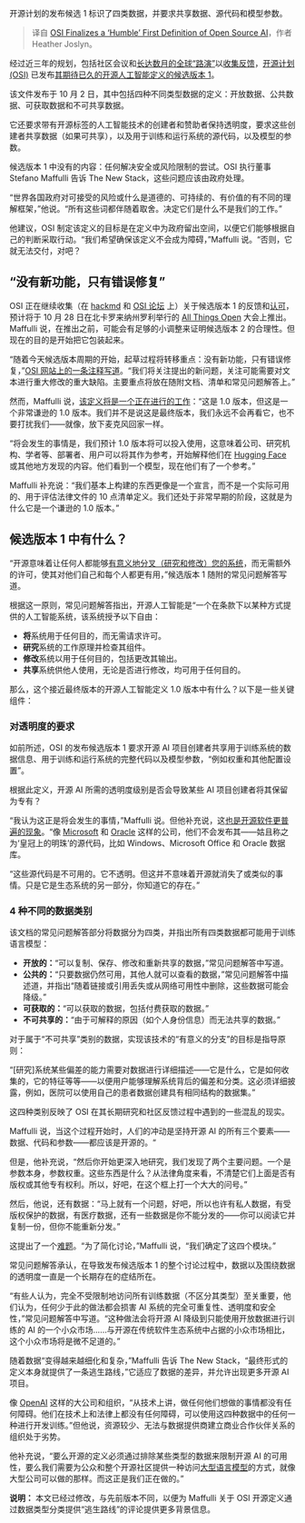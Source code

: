 
<!--
title: OSI最终确定了开源人工智能的“谦逊”初步定义
cover: https://cdn.thenewstack.io/media/2024/10/74582bf8-osi-finalizes-a-humble-first-definition-of-open-source-ai.jpg
-->

开源计划的发布候选 1 标识了四类数据，并要求共享数据、源代码和模型参数。

> 译自 [OSI Finalizes a ‘Humble’ First Definition of Open Source AI](https://thenewstack.io/osi-finalizes-a-humble-first-definition-of-open-source-ai/)，作者 Heather Joslyn。

经过近三年的规划，包括社区会议和[长达数月的全球“路演”](https://thenewstack.io/open-source-initiative-hits-the-road-to-define-open-source-ai/)以[收集反馈](https://thenewstack.io/open-source-ai-osi-wrestles-with-a-definition/)，[开源计划 (OSI)](https://opensource.org/) 已发布[其期待已久的开源人工智能定义的候选版本 1](https://opensource.org/deepdive/drafts/the-open-source-ai-definition-1-0-rc1)。

该文件发布于 10 月 2 日，其中包括四种不同类型数据的定义：开放数据、公共数据、可获取数据和不可共享数据。

它还要求带有开源标签的人工智能技术的创建者和赞助者保持透明度，要求这些创建者共享数据（如果可共享），以及用于训练和运行系统的源代码，以及模型的参数。

候选版本 1 中没有的内容：任何解决安全或风险限制的尝试。OSI 执行董事 Stefano Maffulli 告诉 The New Stack，这些问题应该由政府处理。

“世界各国政府对可接受的风险或什么是道德的、可持续的、有价值的有不同的理解框架，”他说。“所有这些词都伴随着取舍。决定它们是什么不是我们的工作。”

他建议，OSI 制定该定义的目标是在定义中为政府留出空间，以便它们能够根据自己的判断采取行动。“我们希望确保该定义不会成为障碍，”Maffulli 说。“否则，它就无法交付，对吧？

## “没有新功能，只有错误修复”

OSI 正在继续收集（在 [hackmd](https://hackmd.io/@opensourceinitiative/osaid-1-0-RC1) 和 [OSI 论坛](https://discuss.opensource.org/) 上）关于候选版本 1 的反馈和[认可](https://opensource.org/deepdive/drafts/the-open-source-ai-definition-1-0-rc1#endorse)，预计将于 10 月 28 日在北卡罗来纳州罗利举行的 [All Things Open](https://www.eventbrite.com/e/all-things-open-2024-tickets-916649672847?discount=NEWS20) 大会上推出。Maffulli 说，在推出之前，可能会有足够的小调整来证明候选版本 2 的合理性。但现在的目的是开始把它包装起来。

“随着今天候选版本周期的开始，起草过程将转移重点：没有新功能，只有错误修复，”[OSI 网站上的一条注释写道](https://discuss.opensource.org/t/the-open-source-ai-definition-v-1-0-rc1-is-available-for-comments/628)。“我们将关注提出的新问题，关注可能需要对文本进行重大修改的重大缺陷。主要重点将放在随附文档、清单和常见问题解答上。”

然而，Maffulli 说，[该定义将是一个正在进行的工作](https://thenewstack.io/why-open-source-ai-has-no-meaning/)：“这是 1.0 版本，但这是一个非常谦逊的 1.0 版本。我们并不是说这是最终版本，我们永远不会再看它，也不要打扰我们——就像，放下麦克风回家一样。

“将会发生的事情是，我们预计 1.0 版本将可以投入使用，这意味着公司、研究机构、学者等、部署者、用户可以将其作为参考，开始解释他们在 [Hugging Face](https://thenewstack.io/how-hugging-face-positions-itself-in-the-open-llm-stack/) 或其他地方发现的内容。他们看到一个模型，现在他们有了一个参考。”

Maffulli 补充说：“我们基本上构建的东西更像是一个宣言，而不是一个实际可用的、用于评估法律文件的 10 点清单定义。我们还处于非常早期的阶段，这就是为什么它是一个谦逊的 1.0 版本。”

## 候选版本 1 中有什么？

“开源意味着让任何人都能够[有意义地分叉（研究和修改）您的系统](https://thenewstack.io/linux-foundation-joins-opentf-to-fork-for-terraform-into-opentofu/)，而无需额外的许可，使其对他们自己和每个人都更有用，”候选版本 1 随附的常见问题解答写道。

根据这一原则，常见问题解答指出，开源人工智能是“一个在条款下以某种方式提供的人工智能系统，该系统授予以下自由：

*   **将**系统用于任何目的，而无需请求许可。
*   **研究**系统的工作原理并检查其组件。
*   **修改**系统以用于任何目的，包括更改其输出。
*   **共享**系统供他人使用，无论是否进行修改，均可用于任何目的。

那么，这个接近最终版本的开源人工智能定义 1.0 版本中有什么？以下是一些关键组件：

### 对透明度的要求

如前所述，OSI 的发布候选版本 1 要求开源 AI 项目创建者共享用于训练系统的数据信息、用于训练和运行系统的完整代码以及模型参数，“例如权重和其他配置设置”。

根据此定义，开源 AI 所需的透明度级别是否会导致某些 AI 项目创建者将其保留为专有？

“我认为这正是将会发生的事情，”Maffulli 说。但他补充说，这[也是开源软件更普遍的现象](https://thenewstack.io/whats-next-for-companies-built-on-open-source/)。“像 [Microsoft](https://news.microsoft.com/?utm_content=inline+mention) 和 [Oracle](https://developer.oracle.com/?utm_content=inline+mention) 这样的公司，他们不会发布其——姑且称之为‘皇冠上的明珠’的源代码，比如 Windows、Microsoft Office 和 Oracle 数据库。

“这些源代码是不可用的。它不透明。但这并不意味着开源就消失了或类似的事情。只是它是生态系统的另一部分，你知道它的存在。”

### 4 种不同的数据类别

该文档的常见问题解答部分将数据分为四类，并指出所有四类数据都可能用于训练语言模型：

* **开放的：**“可以复制、保存、修改和重新共享的数据，”常见问题解答中写道。
* **公共的：**“只要数据仍然可用，其他人就可以查看的数据，”常见问题解答中描述道，并指出“随着链接或引用丢失或从网络可用性中删除，这些数据可能会降级。”
* **可获取的：**“可以获取的数据，包括付费获取的数据。”
* **不可共享的：**“由于可解释的原因（如个人身份信息）而无法共享的数据。”

对于属于“不可共享”类别的数据，实现该技术的“有意义的分支”的目标是指导原则：

“[研究]系统某些偏差的能力需要对数据进行详细描述——它是什么，它是如何收集的，它的特征等等——以便用户能够理解系统背后的偏差和分类。这必须详细披露，例如，医院可以使用自己的患者数据创建具有相同结构的数据集。”

这四种类别反映了 OSI 在其长期研究和社区反馈过程中遇到的一些混乱的现实。

Maffulli 说，当这个过程开始时，人们的冲动是坚持开源 AI 的所有三个要素——数据、代码和参数——都应该是开源的。“

但是，他补充说，“然后你开始更深入地研究，我们发现了两个主要问题。一个是参数本身，参数权重。这些东西是什么？从法律角度来看，不清楚它们上面是否有版权或其他专有权利。所以，好吧，在这个框上打一个大大的问号。”

然后，他说，还有数据：“马上就有一个问题，好吧，所以也许有私人数据，有受版权保护的数据，有医疗数据，还有一些数据是你不能分发的——你可以阅读它并复制一份，但你不能重新分发。”

这提出了一个[难题](https://opensource.org/blog/how-we-passed-the-ai-conundrums)。“为了简化讨论，”Maffulli 说，“我们确定了这四个模块。”

常见问题解答承认，在导致发布候选版本 1 的整个讨论过程中，数据以及围绕数据的透明度一直是一个长期存在的症结所在。

“有些人认为，完全不受限制地访问所有训练数据（不区分其类型）至关重要，他们认为，任何少于此的做法都会损害 AI 系统的完全可重复性、透明度和安全性，”常见问题解答中写道。“这种做法会将开源 AI 降级到只能使用开放数据进行训练的 AI 的一个小众市场……与开源在传统软件生态系统中占据的小众市场相比，这个小众市场将是微不足道的。”

随着数据“变得越来越细化和复杂，”Maffulli 告诉 The New Stack，“最终形式的定义本身就提供了一条逃生路线，”它适应了数据的差异，并允许出现更多开源 AI 项目。

像 [OpenAI](https://thenewstack.io/openais-realtime-api-takes-a-bow/) 这样的大公司和组织，“从技术上讲，做任何他们想做的事情都没有任何障碍。他们在技术上和法律上都没有任何障碍，可以使用这四种数据中的任何一种进行开发训练。”但他说，资源较少、无法与数据提供商建立商业合作伙伴关系的组织处于劣势。

他补充说，“要么开源的定义必须通过排除某些类型的数据来限制开源 AI 的可用性，要么我们需要为公众和整个开源社区提供一种访问[大型语言模型](https://thenewstack.io/llm/)的方式，就像大型公司可以做的那样。而这正是我们正在做的。”

**说明：** 本文已经过修改，与先前版本不同，以便为 Maffulli 关于 OSI 开源定义通过数据类型分类提供“逃生路线”的评论提供更多背景信息。
